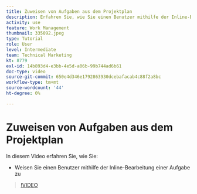 ```yaml
---
title: Zuweisen von Aufgaben aus dem Projektplan
description: Erfahren Sie, wie Sie einen Benutzer mithilfe der Inline-Bearbeitung in einem [!DNL  Workfront] Projekt.
activity: use
feature: Work Management
thumbnail: 335092.jpeg
type: Tutorial
role: User
level: Intermediate
team: Technical Marketing
kt: 8779
exl-id: 14b893d4-e3bb-4e5d-a06b-99b744ad6b61
doc-type: video
source-git-commit: 650e4d346e1792863930dcebafacab4c88f2a8bc
workflow-type: tm+mt
source-wordcount: '44'
ht-degree: 0%

---
```


# Zuweisen von Aufgaben aus dem Projektplan

In diesem Video erfahren Sie, wie Sie:

* Weisen Sie einen Benutzer mithilfe der Inline-Bearbeitung einer Aufgabe zu

>[!VIDEO](https://video.tv.adobe.com/v/335092/?quality=12&learn=on)

<!---
learn more urls:
Notifications: Information about work assigned to me
Assign tasks
Personal time overview
Make smart assignments
Modify multiple user assignments in a task list
--->
